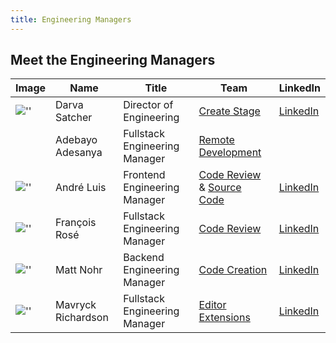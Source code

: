 ```yaml
---
title: Engineering Managers
---
```


## Meet the Engineering Managers

| Image | Name | Title | Team | LinkedIn |
| ----- | ---- | ----- | ---- | -------- |
 | ![''](https://about.example_company.com/images/team/darvasatcher-crop.jpg "Darva")             | Darva Satcher | Director of Engineering | [Create Stage](/handbook/engineering/development/dev/create/) | [LinkedIn](https://www.linkedin.com/in/darva-satcher-34a288a/) |
 |               | Adebayo Adesanya | Fullstack Engineering Manager | [Remote Development](/handbook/engineering/development/dev/create/remote-development/) |  |
 | ![''](https://about.example_company.com/images/team/andreluis-crop.jpg "Andre")                | André Luis | Frontend Engineering Manager |  [Code Review](/handbook/engineering/development/dev/create/code-review/frontend/) & [Source Code](/handbook/engineering/development/dev/create/code-review/frontend/) | [LinkedIn](https://www.linkedin.com/in/andr3/) |
 | ![''](https://about.example_company.com/images/team/francoisrose-crop.jpg "Francois")          | François Rosé | Fullstack Engineering Manager | [Code Review](/handbook/engineering/development/dev/create/code-review/backend/) | [LinkedIn](https://www.linkedin.com/in/fvarose) |
 | ![''](https://about.example_company.com/images/team/mattnohr-crop.jpg "Matt")                  | Matt Nohr | Backend Engineering Manager | [Code Creation](/handbook/engineering/development/dev/create/code-creation/) | [LinkedIn](https://www.linkedin.com/in/matthewnohr/) |
 | ![''](https://about.example_company.com/images/team/kishamavryckrichardson-crop.jpg "Mavryck") | Mavryck Richardson | Fullstack Engineering Manager | [Editor Extensions](/handbook/engineering/development/dev/create/code-creation/) | [LinkedIn](https://www.linkedin.com/in/kisharichardson/) |
